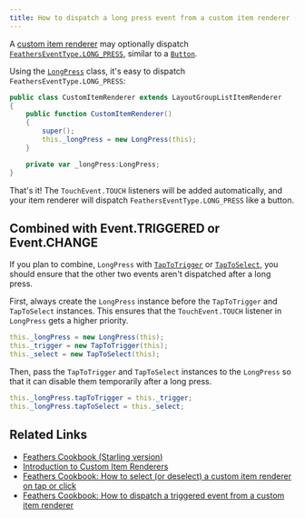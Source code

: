 ```yaml
---
title: How to dispatch a long press event from a custom item renderer (Starling version)
---
```


A [custom item renderer](../item-renderers.html) may optionally dispatch [`FeathersEventType.LONG_PRESS`](/api-reference/feathers/events/FeathersEventType.html#LONG_PRESS), similar to a [`Button`](../button.html).

Using the [`LongPress`](/api-reference/feathers/utils/touch/LongPress.html) class, it's easy to dispatch `FeathersEventType.LONG_PRESS`:

```actionscript
public class CustomItemRenderer extends LayoutGroupListItemRenderer
{
    public function CustomItemRenderer()
    {
        super();
        this._longPress = new LongPress(this);
    }

    private var _longPress:LongPress;
}
```

That's it! The `TouchEvent.TOUCH` listeners will be added automatically, and your item renderer will dispatch `FeathersEventType.LONG_PRESS` like a button.

## Combined with Event.TRIGGERED or Event.CHANGE

If you plan to combine, `LongPress` with [`TapToTrigger`](/api-reference/feathers/utils/touch/TapToTrigger.html) or [`TapToSelect`](/api-reference/feathers/utils/touch/LongPress.html), you should ensure that the other two events aren't dispatched after a long press.

First, always create the `LongPress` instance before the `TapToTrigger` and `TapToSelect` instances. This ensures that the `TouchEvent.TOUCH` listener in `LongPress` gets a higher priority.

```actionscript
this._longPress = new LongPress(this);
this._trigger = new TapToTrigger(this);
this._select = new TapToSelect(this);
```

Then, pass the `TapToTrigger` and `TapToSelect` instances to the `LongPress` so that it can disable them temporarily after a long press.

```actionscript
this._longPress.tapToTrigger = this._trigger;
this._longPress.tapToSelect = this._select;
```

## Related Links

- [Feathers Cookbook (Starling version)](./index.md)
- [Introduction to Custom Item Renderers](../item-renderers.html)
- [Feathers Cookbook: How to select (or deselect) a custom item renderer on tap or click](./item-renderer-select-on-tap.md)
- [Feathers Cookbook: How to dispatch a triggered event from a custom item renderer](./item-renderer-triggered-on-tap.md)
